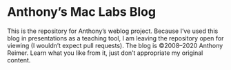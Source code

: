 # Anthony’s Mac Labs Blog
This is the repository for Anthony’s weblog project. Because I’ve used this blog in presentations as a teaching tool, I am leaving the repository open for viewing (I wouldn’t expect pull requests).
The blog is ©2008–2020 Anthony Reimer. Learn what you like from it, just don’t appropriate my original content.

